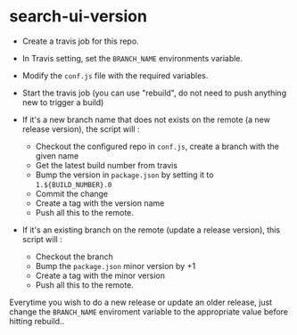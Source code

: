 # search-ui-version

* Create a travis job for this repo.
* In Travis setting, set the `BRANCH_NAME` environments variable.
* Modify the `conf.js` file with the required variables.
* Start the travis job (you can use "rebuild", do not need to push anything new to trigger a build)


* If it's a new branch name that does not exists on the remote (a new release version), the script will :
  * Checkout the configured repo in `conf.js`, create a branch with the given name
  * Get the latest build number from travis
  * Bump the version in `package.json` by setting it to `1.${BUILD_NUMBER}.0`
  * Commit the change
  * Create a tag with the version name
  * Push all this to the remote.
  
* If it's an existing branch on the remote (update a release version), this script will :
  * Checkout the branch
  * Bump the `package.json` minor version by +1
  * Create a tag with the minor version
  * Push all this to the remote.
  
Everytime you wish to do a new release or update an older release, just change the `BRANCH_NAME` enviroment variable to the appropriate value before hitting rebuild..

